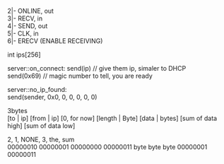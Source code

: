 2|- ONLINE, out  <br>
3|- RECV, in <br>
4|- SEND, out <br>
5|- CLK, in <br>
6|- ERECV (ENABLE RECEIVING)

int ips[256]

server::on_connect:
    send(ip) // give them ip, simaler to DHCP <br>
    send(0x69) // magic number to tell, you are ready <br>

server::no_ip_found: <br>
    send(sender, 0x0, 0, 0, 0, 0, 0) <br>


3bytes <br>
[to | ip] [from | ip] [0, for now] [length | Byte] [data | bytes] [sum of data high] [sum of data low]

2, 1, NONE, 3, the, sum <br>
00000010 00000001 00000000 00000011 byte byte byte 00000001 00000011